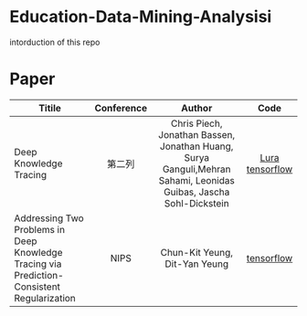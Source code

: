 # Education-Data-Mining-Analysisi
intorduction of this repo

# Paper


| Titile      | Conference     | Author     | Code     |
| ---------- | :-----------:  | :-----------: |:-----------: |
| Deep Knowledge Tracing     | 第二列     |   Chris Piech, Jonathan Bassen, Jonathan Huang, Surya Ganguli,Mehran Sahami, Leonidas Guibas, Jascha Sohl-Dickstein   | [Lura](https://github.com/chrispiech/DeepKnowledgeTracing)  [tensorflow](https://github.com/lingochamp/tensorflow-dkt)   |
| Addressing Two Problems in Deep Knowledge Tracing via Prediction-Consistent Regularization | NIPS | Chun-Kit Yeung, Dit-Yan Yeung | [tensorflow](https://github.com/ckyeungac/deep-knowledge-tracing-plus) |
